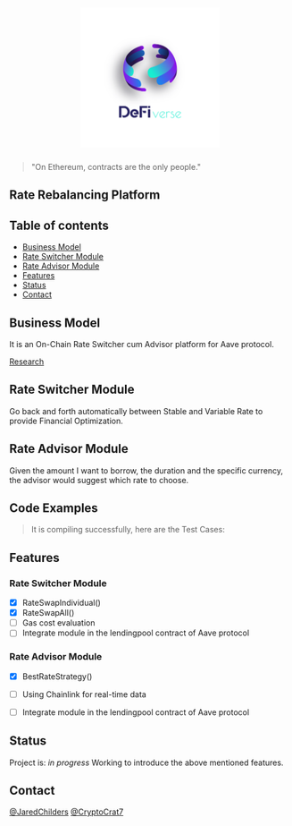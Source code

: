 <h1 align="center">
  <img src="defi2-02.png" width = "250" height = "250"/>
<br>
</h1>


> "On Ethereum, contracts are the only people."

## Rate Rebalancing Platform

## Table of contents
* [Business Model](#business-model)
* [Rate Switcher Module](#rate-switcher-module)
* [Rate Advisor Module](#rate-advisor-module)
* [Features](#features)
* [Status](#status)
* [Contact](#contact)

## Business Model
It is an On-Chain Rate Switcher cum Advisor platform for Aave protocol. 

[Research](https://www.dropbox.com/scl/fi/aezhp4on5p8hyi0r3b13o/Rate-Switcher-cum-Advisor-Platform.paper?dl=0&rlkey=7fy9gczfgcpf3vlbgfhyzlt59)

## Rate Switcher Module
Go back and forth automatically between Stable and Variable Rate to provide Financial Optimization.

## Rate Advisor Module 
Given the amount I want to borrow, the duration and the specific currency, the advisor would suggest which rate to choose. 

## Code Examples
> It is compiling successfully, here are the Test Cases:

## Features

### Rate Switcher Module

- [x] RateSwapIndividual()
- [x] RateSwapAll()
- [ ] Gas cost evaluation
- [ ] Integrate module in the lendingpool contract of Aave protocol

### Rate Advisor Module

- [x] BestRateStrategy()
- [ ] Using Chainlink for real-time data
- [ ] Integrate module in the lendingpool contract of Aave protocol




## Status
Project is: _in progress_
Working to introduce the above mentioned features. 


## Contact
[@JaredChilders]()
[@CryptoCrat7](https://twitter.com/CryptoCrat7) 
